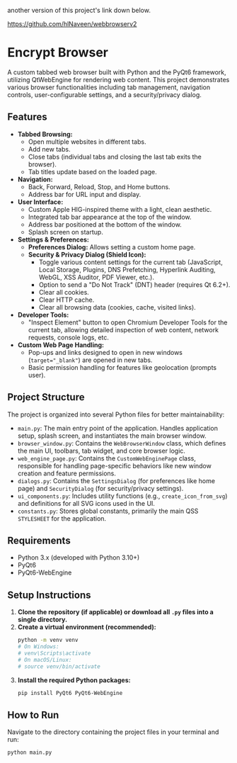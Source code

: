 another version of this project's link down below. 

https://github.com/hlNaveen/webbrowserv2

# Encrypt Browser

A custom tabbed web browser built with Python and the PyQt6 framework, utilizing QtWebEngine for rendering web content. This project demonstrates various browser functionalities including tab management, navigation controls, user-configurable settings, and a security/privacy dialog.

## Features

* **Tabbed Browsing:**
    * Open multiple websites in different tabs.
    * Add new tabs.
    * Close tabs (individual tabs and closing the last tab exits the browser).
    * Tab titles update based on the loaded page.
* **Navigation:**
    * Back, Forward, Reload, Stop, and Home buttons.
    * Address bar for URL input and display.
* **User Interface:**
    * Custom Apple HIG-inspired theme with a light, clean aesthetic.
    * Integrated tab bar appearance at the top of the window.
    * Address bar positioned at the bottom of the window.
    * Splash screen on startup.
* **Settings & Preferences:**
    * **Preferences Dialog:** Allows setting a custom home page.
    * **Security & Privacy Dialog (Shield Icon):**
        * Toggle various content settings for the current tab (JavaScript, Local Storage, Plugins, DNS Prefetching, Hyperlink Auditing, WebGL, XSS Auditor, PDF Viewer, etc.).
        * Option to send a "Do Not Track" (DNT) header (requires Qt 6.2+).
        * Clear all cookies.
        * Clear HTTP cache.
        * Clear all browsing data (cookies, cache, visited links).
* **Developer Tools:**
    * "Inspect Element" button to open Chromium Developer Tools for the current tab, allowing detailed inspection of web content, network requests, console logs, etc.
* **Custom Web Page Handling:**
    * Pop-ups and links designed to open in new windows (`target="_blank"`) are opened in new tabs.
    * Basic permission handling for features like geolocation (prompts user).

## Project Structure

The project is organized into several Python files for better maintainability:

* `main.py`: The main entry point of the application. Handles application setup, splash screen, and instantiates the main browser window.
* `browser_window.py`: Contains the `WebBrowserWindow` class, which defines the main UI, toolbars, tab widget, and core browser logic.
* `web_engine_page.py`: Contains the `CustomWebEnginePage` class, responsible for handling page-specific behaviors like new window creation and feature permissions.
* `dialogs.py`: Contains the `SettingsDialog` (for preferences like home page) and `SecurityDialog` (for security/privacy settings).
* `ui_components.py`: Includes utility functions (e.g., `create_icon_from_svg`) and definitions for all SVG icons used in the UI.
* `constants.py`: Stores global constants, primarily the main QSS `STYLESHEET` for the application.

## Requirements

* Python 3.x (developed with Python 3.10+)
* PyQt6
* PyQt6-WebEngine

## Setup Instructions

1.  **Clone the repository (if applicable) or download all `.py` files into a single directory.**
2.  **Create a virtual environment (recommended):**
    ```bash
    python -m venv venv
    # On Windows:
    # venv\Scripts\activate
    # On macOS/Linux:
    # source venv/bin/activate
    ```
3.  **Install the required Python packages:**
    ```bash
    pip install PyQt6 PyQt6-WebEngine
    ```

## How to Run

Navigate to the directory containing the project files in your terminal and run:

```bash
python main.py

